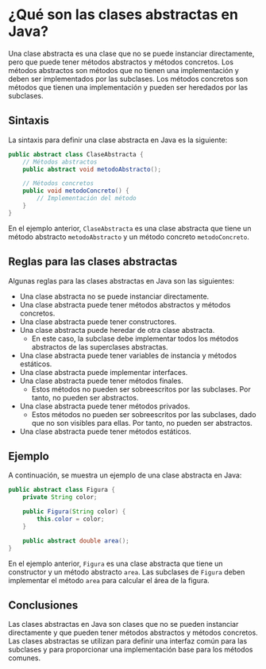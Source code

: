 # ¿Qué son las clases abstractas en Java?

Una clase abstracta es una clase que no se puede instanciar directamente, pero que puede tener métodos abstractos y
métodos concretos. Los métodos abstractos son métodos que no tienen una implementación y deben ser implementados por las
subclases. Los métodos concretos son métodos que tienen una implementación y pueden ser heredados por las subclases.

## Sintaxis

La sintaxis para definir una clase abstracta en Java es la siguiente:

```java
public abstract class ClaseAbstracta {
    // Métodos abstractos
    public abstract void metodoAbstracto();

    // Métodos concretos
    public void metodoConcreto() {
        // Implementación del método
    }
}
```

En el ejemplo anterior, `ClaseAbstracta` es una clase abstracta que tiene un método abstracto `metodoAbstracto` y un
método concreto `metodoConcreto`.

## Reglas para las clases abstractas

Algunas reglas para las clases abstractas en Java son las siguientes:

* Una clase abstracta no se puede instanciar directamente.
* Una clase abstracta puede tener métodos abstractos y métodos concretos.
* Una clase abstracta puede tener constructores.
* Una clase abstracta puede heredar de otra clase abstracta.
    * En este caso, la subclase debe implementar todos los métodos abstractos de las superclases abstractas.
* Una clase abstracta puede tener variables de instancia y métodos estáticos.
* Una clase abstracta puede implementar interfaces.
* Una clase abstracta puede tener métodos finales.
    * Estos métodos no pueden ser sobreescritos por las subclases. Por tanto, no pueden ser abstractos.
* Una clase abstracta puede tener métodos privados.
    * Estos métodos no pueden ser sobreescritos por las subclases, dado que no son visibles para ellas. Por tanto, no
      pueden ser abstractos.
* Una clase abstracta puede tener métodos estáticos.

## Ejemplo

A continuación, se muestra un ejemplo de una clase abstracta en Java:

```java
public abstract class Figura {
    private String color;

    public Figura(String color) {
        this.color = color;
    }

    public abstract double area();
}
```

En el ejemplo anterior, `Figura` es una clase abstracta que tiene un constructor y un método abstracto `area`. Las
subclases de `Figura` deben implementar el método `area` para calcular el área de la figura.

## Conclusiones

Las clases abstractas en Java son clases que no se pueden instanciar directamente y que pueden tener métodos abstractos
y métodos concretos. Las clases abstractas se utilizan para definir una interfaz común para las subclases y para
proporcionar una implementación base para los métodos comunes.
